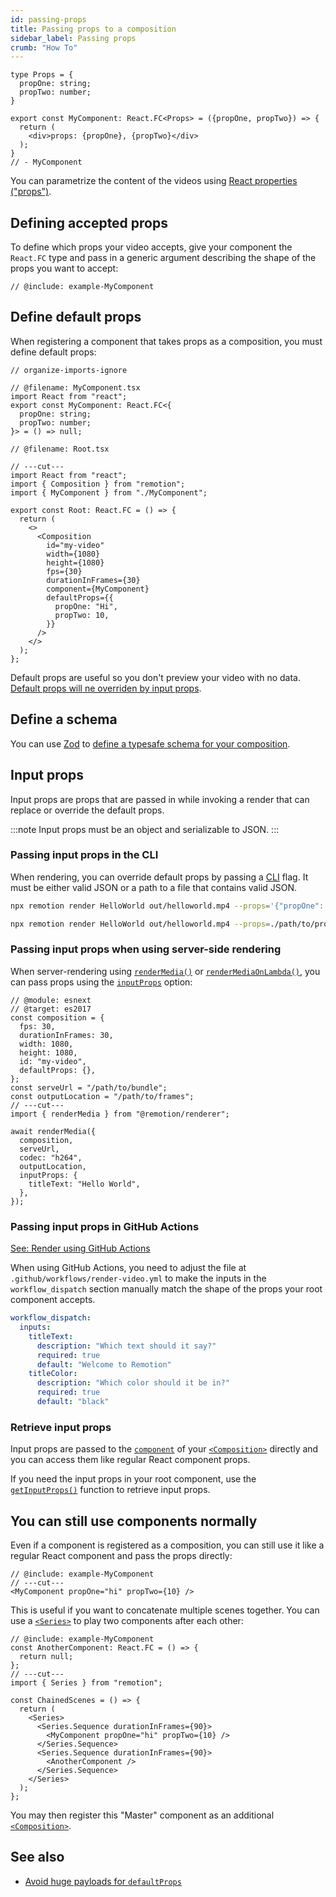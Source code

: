 ```yaml
---
id: passing-props
title: Passing props to a composition
sidebar_label: Passing props
crumb: "How To"
---
```


```twoslash include example
type Props = {
  propOne: string;
  propTwo: number;
}

export const MyComponent: React.FC<Props> = ({propOne, propTwo}) => {
  return (
    <div>props: {propOne}, {propTwo}</div>
  );
}
// - MyComponent
```

You can parametrize the content of the videos using [React properties ("props")](https://react.dev/learn/passing-props-to-a-component).

## Defining accepted props

To define which props your video accepts, give your component the `React.FC` type and pass in a generic argument describing the shape of the props you want to accept:

```tsx twoslash title="src/MyComponent.tsx"
// @include: example-MyComponent
```

## Define default props

When registering a component that takes props as a composition, you must define default props:

```tsx twoslash {14-17} title="src/Root.tsx"
// organize-imports-ignore

// @filename: MyComponent.tsx
import React from "react";
export const MyComponent: React.FC<{
  propOne: string;
  propTwo: number;
}> = () => null;

// @filename: Root.tsx

// ---cut---
import React from "react";
import { Composition } from "remotion";
import { MyComponent } from "./MyComponent";

export const Root: React.FC = () => {
  return (
    <>
      <Composition
        id="my-video"
        width={1080}
        height={1080}
        fps={30}
        durationInFrames={30}
        component={MyComponent}
        defaultProps={{
          propOne: "Hi",
          propTwo: 10,
        }}
      />
    </>
  );
};
```

Default props are useful so you don't preview your video with no data. [Default props will ne overriden by input props](/docs/props-resolution).

## Define a schema<AvailableFrom v="4.0.0"/>

You can use [Zod](https://github.com/colinhacks/zod) to [define a typesafe schema for your composition](/docs/schemas).

## Input props

Input props are props that are passed in while invoking a render that can replace or override the default props.

:::note
Input props must be an object and serializable to JSON.
:::

### Passing input props in the CLI

When rendering, you can override default props by passing a [CLI](/docs/cli/render) flag. It must be either valid JSON or a path to a file that contains valid JSON.

```bash title="Using inline JSON"
npx remotion render HelloWorld out/helloworld.mp4 --props='{"propOne": "Hi", "propTwo": 10}'
```

```bash title="Using a file path"
npx remotion render HelloWorld out/helloworld.mp4 --props=./path/to/props.json
```

### Passing input props when using server-side rendering

When server-rendering using [`renderMedia()`](/docs/renderer/render-media) or [`renderMediaOnLambda()`](/docs/lambda/rendermediaonlambda), you can pass props using the [`inputProps`](/docs/renderer/render-media#inputprops) option:

```tsx twoslash {8-10}
// @module: esnext
// @target: es2017
const composition = {
  fps: 30,
  durationInFrames: 30,
  width: 1080,
  height: 1080,
  id: "my-video",
  defaultProps: {},
};
const serveUrl = "/path/to/bundle";
const outputLocation = "/path/to/frames";
// ---cut---
import { renderMedia } from "@remotion/renderer";

await renderMedia({
  composition,
  serveUrl,
  codec: "h264",
  outputLocation,
  inputProps: {
    titleText: "Hello World",
  },
});
```

### Passing input props in GitHub Actions

[See: Render using GitHub Actions](/docs/ssr#render-using-github-actions)

When using GitHub Actions, you need to adjust the file at `.github/workflows/render-video.yml` to make the inputs in the `workflow_dispatch` section manually match the shape of the props your root component accepts.

```yaml {3, 7}
workflow_dispatch:
  inputs:
    titleText:
      description: "Which text should it say?"
      required: true
      default: "Welcome to Remotion"
    titleColor:
      description: "Which color should it be in?"
      required: true
      default: "black"
```

### Retrieve input props

Input props are passed to the [`component`](/docs/composition#component) of your [`<Composition>`](/docs/composition) directly and you can access them like regular React component props.

If you need the input props in your root component, use the [`getInputProps()`](/docs/get-input-props) function to retrieve input props.

## You can still use components normally

Even if a component is registered as a composition, you can still use it like a regular React component and pass the props directly:

```tsx twoslash
// @include: example-MyComponent
// ---cut---
<MyComponent propOne="hi" propTwo={10} />
```

This is useful if you want to concatenate multiple scenes together. You can use a [`<Series>`](/docs/series) to play two components after each other:

```tsx twoslash title="ChainedScenes.tsx"
// @include: example-MyComponent
const AnotherComponent: React.FC = () => {
  return null;
};
// ---cut---
import { Series } from "remotion";

const ChainedScenes = () => {
  return (
    <Series>
      <Series.Sequence durationInFrames={90}>
        <MyComponent propOne="hi" propTwo={10} />
      </Series.Sequence>
      <Series.Sequence durationInFrames={90}>
        <AnotherComponent />
      </Series.Sequence>
    </Series>
  );
};
```

You may then register this "Master" component as an additional [`<Composition>`](/docs/the-fundamentals#compositions).

## See also

- [Avoid huge payloads for `defaultProps`](/docs/troubleshooting/defaultprops-too-big)
